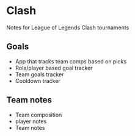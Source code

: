 # Clash

Notes for League of Legends Clash tournaments

## Goals

* App that tracks team comps based on picks
* Role/player based goal tracker
* Team goals tracker
* Cooldown tracker

## Team notes

* Team composition
* player notes
* Team notes
